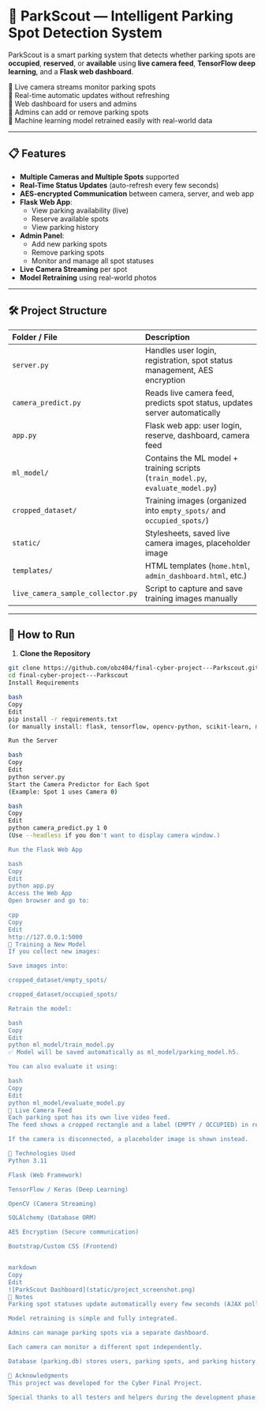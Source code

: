 # 🚗 ParkScout — Intelligent Parking Spot Detection System

ParkScout is a smart parking system that detects whether parking spots are **occupied**, **reserved**, or **available** using **live camera feed**, **TensorFlow deep learning**, and a **Flask web dashboard**.

🔵 Live camera streams monitor parking spots  
🔵 Real-time automatic updates without refreshing  
🔵 Web dashboard for users and admins  
🔵 Admins can add or remove parking spots  
🔵 Machine learning model retrained easily with real-world data

---

## 📋 Features

- **Multiple Cameras and Multiple Spots** supported
- **Real-Time Status Updates** (auto-refresh every few seconds)
- **AES-encrypted Communication** between camera, server, and web app
- **Flask Web App**:
  - View parking availability (live)
  - Reserve available spots
  - View parking history
- **Admin Panel**:
  - Add new parking spots
  - Remove parking spots
  - Monitor and manage all spot statuses
- **Live Camera Streaming** per spot
- **Model Retraining** using real-world photos

---

## 🛠 Project Structure

| Folder / File | Description |
|:--------------|:------------|
| `server.py` | Handles user login, registration, spot status management, AES encryption |
| `camera_predict.py` | Reads live camera feed, predicts spot status, updates server automatically |
| `app.py` | Flask web app: user login, reserve, dashboard, camera feed |
| `ml_model/` | Contains the ML model + training scripts (`train_model.py`, `evaluate_model.py`) |
| `cropped_dataset/` | Training images (organized into `empty_spots/` and `occupied_spots/`) |
| `static/` | Stylesheets, saved live camera images, placeholder image |
| `templates/` | HTML templates (`home.html`, `admin_dashboard.html`, etc.) |
| `live_camera_sample_collector.py` | Script to capture and save training images manually |

---

## 🚀 How to Run

1. **Clone the Repository**  
```bash
git clone https://github.com/obz404/final-cyber-project---Parkscout.git
cd final-cyber-project---Parkscout
Install Requirements

bash
Copy
Edit
pip install -r requirements.txt
(or manually install: flask, tensorflow, opencv-python, scikit-learn, matplotlib, sqlalchemy, Werkzeug)

Run the Server

bash
Copy
Edit
python server.py
Start the Camera Predictor for Each Spot
(Example: Spot 1 uses Camera 0)

bash
Copy
Edit
python camera_predict.py 1 0
(Use --headless if you don't want to display camera window.)

Run the Flask Web App

bash
Copy
Edit
python app.py
Access the Web App
Open browser and go to:

cpp
Copy
Edit
http://127.0.0.1:5000
🧠 Training a New Model
If you collect new images:

Save images into:

cropped_dataset/empty_spots/

cropped_dataset/occupied_spots/

Retrain the model:

bash
Copy
Edit
python ml_model/train_model.py
✅ Model will be saved automatically as ml_model/parking_model.h5.

You can also evaluate it using:

bash
Copy
Edit
python ml_model/evaluate_model.py
🎥 Live Camera Feed
Each parking spot has its own live video feed.
The feed shows a cropped rectangle and a label (EMPTY / OCCUPIED) in real-time.

If the camera is disconnected, a placeholder image is shown instead.

🎯 Technologies Used
Python 3.11

Flask (Web Framework)

TensorFlow / Keras (Deep Learning)

OpenCV (Camera Streaming)

SQLAlchemy (Database ORM)

AES Encryption (Secure communication)

Bootstrap/Custom CSS (Frontend)


markdown
Copy
Edit
![ParkScout Dashboard](static/project_screenshot.png)
📢 Notes
Parking spot statuses update automatically every few seconds (AJAX polling).

Model retraining is simple and fully integrated.

Admins can manage parking spots via a separate dashboard.

Each camera can monitor a different spot independently.

Database (parking.db) stores users, parking spots, and parking history.

🤝 Acknowledgments
This project was developed for the Cyber Final Project.

Special thanks to all testers and helpers during the development phase!
